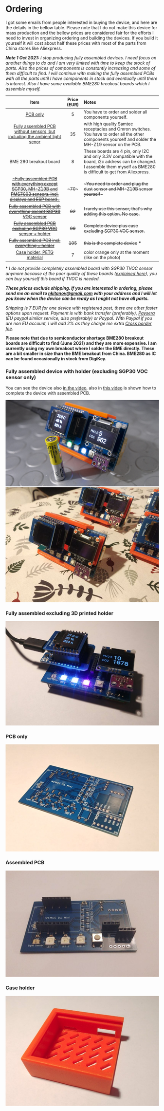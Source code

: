 # Ordering

I got some emails from people interested in buying the device, and here are the details in the bellow table. Please note that I do not make this device for mass production and the bellow prices are considered fair for the efforts I need to invest in organizing ordering and building the devices. If you build it yourself it will cost about half these prices with most of the parts from China stores like Aliexpress. 

***Note 1 Oct 2021:** I stop producing fully assembled devices. I need focus on another things to do and I am very limited with time to keep the stock of parts. Also the prices of components is constantly increasing and some of them difficult to find. I will continue with making the fully assembled PCBs with all the  parts until I have components in stock and eventually until there is interest. Also I have some available BME280 breakout boards which I assemble myself.* 

Item | Price (EUR) | Notes 
:-----------------: | :-------------: | :------------- |
[PCB only](#PCB-only) | 5 | You have to order and solder all components yourself.
[Fully assembled PCB without sensors, but including the ambient light senor](#Assembled-PCB) | 35 | with high quality Samtec receptacles and Omron switches. You have to order all the other components yourself and solder the MH-Z19 sensor on the PCB.
BME 280 breakout board | 8 | These boards are 4 pin, only I2C and only 3.3V compatible with the board, i2c address can be changed. I assemble them myself as BME280 is difficult to get from Aliexpress.
[~~~Fully assembled PCB with everything except SGP30, MH-Z19B and PMS7003 sensors, incl. displays and ESP board~~~](#Fully-assembled-excluding-3D-printed-holder) | ~~~70~~~ | ~~~You need to order and plug the dust sensor and MH-Z19B sensor yourself~~~
[~~Fully assembled PCB with everything except SGP30 VOC sensor~~](#Fully-assembled-excluding-3D-printed-holder) | ~~92~~ | ~~I rarely use this sensor, that's why adding this option. No case.~~
[~~Fully assembled PCB excluding SGP30 VOC sensor + holder~~](#Fully-assembled-excluding-3D-printed-holder) | ~~99~~ | ~~Complete device plus case excluding SGP30 VOC sensor.~~
[~~Fully assembled PCB incl. everything + holder~~](#Fully-assembled-device-with-holder) | ~~105~~ | ~~this is the complete device~~ **\*** 
[Case holder, PETG material](#Case-holder)  | 7 | color orange only at the moment (like on the photo)

\* *I do not provide completely assembled board with SGP30 TVOC sensor anymore because of the poor quality of these boards ([explained here](https://github.com/nkitanov/iaq_board/issues/10#issuecomment-798994427)), you can buy yourself this board if TVOC is needed.*

***These prices exclude shipping. If you are interested in ordering, please send me an email to nkitanov@gmail.com with your address and I will let you know when the device can be ready as I might not have all parts.***

*Shipping is 7 EUR for one device with registered post, there are other faster options upon request. Payment is with bank transfer (preferably), [Paysera](https://www.paysera.com/) (EU paypal similar service, also preferably) or Paypal. With Paypal if you are non EU account, I will add 2% as they charge me extra [Cross border fee](https://www.paypal.com/mt/webapps/mpp/ua/useragreement-full#tableOfFees1).*

**Please note that due to semiconductor shortage BME280 breakout boards are difficult to find (June 2021) and they are more expensive. I am currently using my own breakout where I solder the BME directly. These are a bit smaller in size than the BME breakout from China. BME280 as IC can be found occasionally in stock from DigiKey.**

### Fully assembled device with holder (excluding SGP30 VOC sensor only)
You can see the device also [in the video](https://www.youtube.com/watch?v=X75OGs2TTT8), also in [this video](https://www.youtube.com/watch?v=b2oDBgN3h1w) is shown how to complete the device with assembled PCB.

![](images/iaq_device.jpg)
![](images/iaq_device1.jpg)

### Fully assembled excluding 3D printed holder
![](images/order_assembled1.jpg)

### PCB only
![](images/order_pcb.jpg)

### Assembled PCB
![](images/order_assembled.jpg)

### Case holder
![](images/order_case.jpg)
